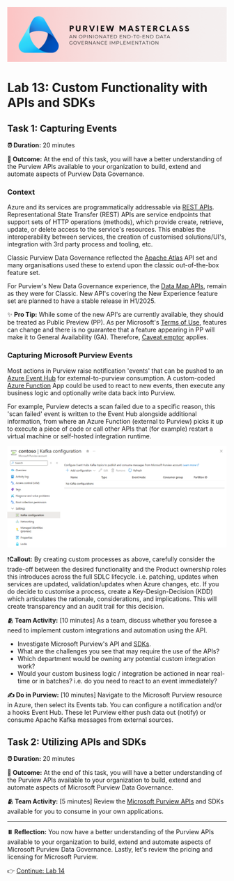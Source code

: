 ![Banner](./assets/banner.png)

# Lab 13: Custom Functionality with APIs and SDKs

## Task 1: Capturing Events

**⏰ Duration:** 20 minutes

**🎯 Outcome:** At the end of this task, you will have a better understanding of the Purview APIs available to your organization to build, extend and automate aspects of Purview Data Governance.

### Context

Azure and its services are programmatically addressable via [REST APIs](https://learn.microsoft.com/rest/api/azure). Representational State Transfer (REST) APIs are service endpoints that support sets of HTTP operations (methods), which provide create, retrieve, update, or delete access to the service's resources. This enables the interoperability between services, the creation of customised solutions/UI's, integration with 3rd party process and tooling, etc.

Classic Purview Data Governance reflected the [Apache Atlas](https://atlas.apache.org) API set and many organisations used these to extend upon the classic out-of-the-box feature set.

For Purview's New Data Governance experience, the [Data Map APIs](https://learn.microsoft.com/rest/api/purview), remain as they were for Classic. New API's covering the New Experience feature set are planned to have a stable release in H1/2025.

✨ **Pro Tip:** While some of the new API's are currently available, they should be treated as Public Preview (PP). As per Microsoft's [Terms of Use](https://azure.microsoft.com/support/legal/preview-supplemental-terms/?msockid=2114a70960fe65991122b5c4618d6462), features can change and there is no guarantee that a feature appearing in PP will make it to General Availability (GA). Therefore, [Caveat emptor](https://en.wikipedia.org/wiki/Caveat_emptor) applies.

### Capturing Microsoft Purview Events

Most actions in Purview raise notification 'events' that can be pushed to an [Azure Event Hub](https://learn.microsoft.com/azure/event-hubs/event-hubs-about) for external-to-purview consumption. A custom-coded [Azure Function](https://learn.microsoft.com/azure/azure-functions/functions-overview) App could be used to react to new events, then execute any business logic and optionally write data back into Purview.

For example, Purview detects a scan failed due to a specific reason, this 'scan failed' event is written to the Event Hub alongside additional information, from where an Azure Function (external to Purview) picks it up to execute a piece of code or call other APIs that (for example) restart a virtual machine or self-hosted integration runtime.

![Configure Kafka Event Hub](./assets/configure-kafka-eventhub.png)

❗**Callout:** By creating custom processes as above, carefully consider the trade-off between the desired functionality and the Product ownership roles this introduces across the full SDLC lifecycle. i.e. patching, updates when services are updated, validation/updates when Azure changes, etc. If you do decide to customise a process, create a Key-Design-Decision (KDD) which articulates the rationale, considerations, and implications. This will create transparency and an audit trail for this decision.

**🫂 Team Activity:** [10 minutes] As a team, discuss whether you foresee a need to implement custom integrations and automation using the API.

- Investigate Microsoft Purview's API and [SDKs](https://learn.microsoft.com/purview/tutorial-using-python-sdk).
- What are the challenges you see that may require the use of the APIs?
- Which department would be owning any potential custom integration work?
- Would your custom business logic / integration be actioned in near real-time or in batches? i.e. do you need to react to an event immediately?

**✍️ Do in Purview:** [10 minutes] Navigate to the Microsoft Purview resource in Azure, then select its Events tab. You can configure a notification and/or a hooks Event Hub. These let Purview either push data out (notify) or consume Apache Kafka messages from external sources.

## Task 2: Utilizing APIs and SDKs

**⏰ Duration:** 20 minutes

**🎯 Outcome:** At the end of this task, you will have a better understanding of the Purview APIs available to your organization to build, extend and automate aspects of Microsoft Purview Data Governance.

**🫂 Team Activity:** [5 minutes] Review the [Microsoft Purview APIs](https://learn.microsoft.com/en-us/rest/api/purview) and SDKs available for you to consume in your own applications.

---

**⏸️ Reflection:** You now have a better understanding of the Purview APIs available to your organization to build, extend and automate aspects of Microsoft Purview Data Governance. Lastly, let's review the pricing and licensing for Microsoft Purview.

👉 [Continue: Lab 14](./Lab-14%20-%20Pricing%20and%20Licensing.md)
